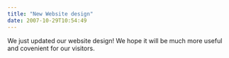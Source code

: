 ```yaml
---
title: "New Website design"
date: 2007-10-29T10:54:49
---
```


We just updated our website design! We hope it will be much more useful and covenient for our visitors.